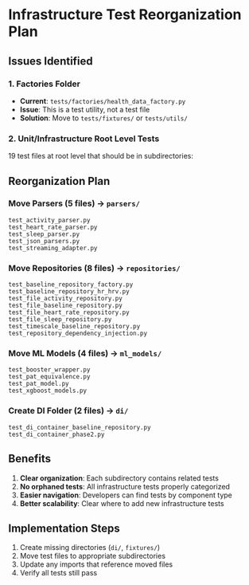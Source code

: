 # Infrastructure Test Reorganization Plan

## Issues Identified

### 1. Factories Folder
- **Current**: `tests/factories/health_data_factory.py`
- **Issue**: This is a test utility, not a test file
- **Solution**: Move to `tests/fixtures/` or `tests/utils/`

### 2. Unit/Infrastructure Root Level Tests
19 test files at root level that should be in subdirectories:

## Reorganization Plan

### Move Parsers (5 files) → `parsers/`
```
test_activity_parser.py
test_heart_rate_parser.py
test_sleep_parser.py
test_json_parsers.py
test_streaming_adapter.py
```

### Move Repositories (8 files) → `repositories/`
```
test_baseline_repository_factory.py
test_baseline_repository_hr_hrv.py
test_file_activity_repository.py
test_file_baseline_repository.py
test_file_heart_rate_repository.py
test_file_sleep_repository.py
test_timescale_baseline_repository.py
test_repository_dependency_injection.py
```

### Move ML Models (4 files) → `ml_models/`
```
test_booster_wrapper.py
test_pat_equivalence.py
test_pat_model.py
test_xgboost_models.py
```

### Create DI Folder (2 files) → `di/`
```
test_di_container_baseline_repository.py
test_di_container_phase2.py
```

## Benefits

1. **Clear organization**: Each subdirectory contains related tests
2. **No orphaned tests**: All infrastructure tests properly categorized
3. **Easier navigation**: Developers can find tests by component type
4. **Better scalability**: Clear where to add new infrastructure tests

## Implementation Steps

1. Create missing directories (`di/`, `fixtures/`)
2. Move test files to appropriate subdirectories
3. Update any imports that reference moved files
4. Verify all tests still pass